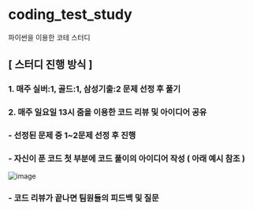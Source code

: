 # coding_test_study
파이썬을 이용한 코테 스터디

## [ 스터디 진행 방식 ]
### 1. 매주 실버:1, 골드:1, 삼성기출:2 문제 선정 후 풀기
### 2. 매주 일요일 13시 줌을 이용한 코드 리뷰 및 아이디어 공유
###   - 선정된 문제 중 1~2문제 선정 후 진행
###   - 자신이 푼 코드 첫 부분에 코드 풀이의 아이디어 작성 ( 아래 예시 참조 )
![image](https://user-images.githubusercontent.com/78334910/166247235-d3a51b4a-a51e-41e9-8e7b-28c19e6f1974.png)
###   - 코드 리뷰가 끝나면 팀원들의 피드백 및 질문
